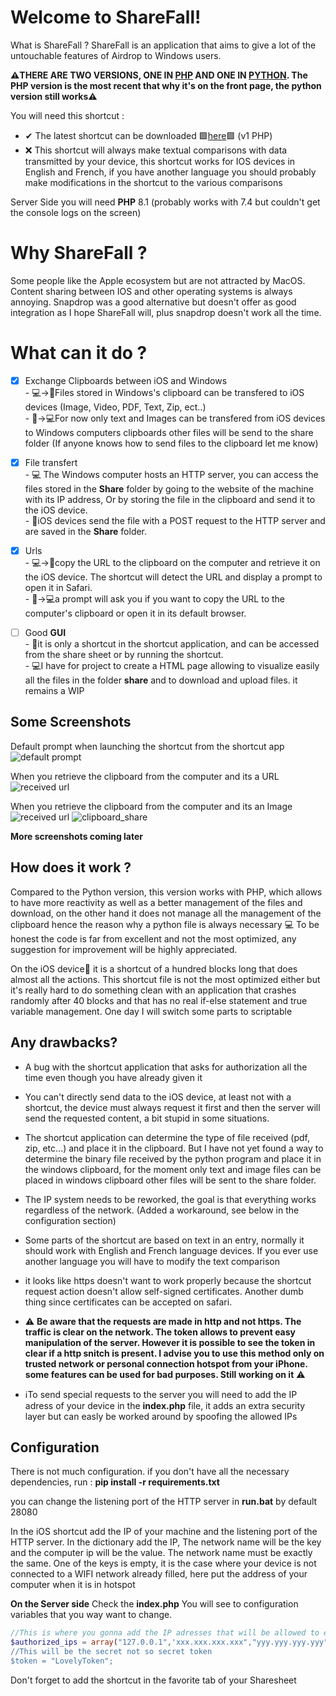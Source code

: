# Welcome to ShareFall!
What is ShareFall ? ShareFall is an application that aims to give a lot of the untouchable features of Airdrop to Windows users. 


**⚠️THERE ARE TWO VERSIONS, ONE IN [PHP](https://github.com/noenic/ShareFall/tree/main/src/PHPVersion) AND ONE IN [PYTHON](https://github.com/noenic/ShareFall/tree/main/src/PHPVersion).
The PHP version is the most recent that why it's on the front page, the python version still works⚠️**




You will need this shortcut :
- ✔ The latest shortcut can be downloaded 🟩[here](https://www.icloud.com/shortcuts/ffc78f28751f4fa3a94fee8cc8619e8d)🟩 (v1 PHP)
- ❌ This shortcut will always make textual comparisons with data transmitted by your device, this shortcut works for IOS devices in English and French, if you have another language you should probably make modifications in the shortcut to the various comparisons

Server Side you will need **PHP** 8.1 (probably works with 7.4 but couldn't get the console logs on the screen)

# Why ShareFall ?
Some people like the Apple ecosystem but are not attracted by MacOS.
Content sharing between IOS and other operating systems is always annoying.  Snapdrop was a good alternative but doesn't offer as good integration as I hope ShareFall will, plus snapdrop doesn't work all the time. 


# What can it do ?

 

 - [x] Exchange Clipboards between iOS and Windows <br>
		 - 💻->📱Files stored in Windows's clipboard can be transfered to iOS devices (Image, Video, PDF, Text, Zip, ect..)<br>
		 - 📱->💻For now only text and Images can be transfered from iOS devices to Windows computers clipboards other files will be send to the share folder (If anyone knows how to send files to the clipboard let me know)

 - [x] File transfert <br>
		 - 💻 The Windows computer hosts an HTTP server, you can access the files stored in the **Share** folder by going to the website of the machine with its IP address, Or by storing the file in the clipboard and send it to the iOS device.<br>
		 - 📱iOS devices send the file with a POST request to the HTTP server and are saved in the **Share** folder.
	
- [x] Urls <br>
	     - 💻->📱copy the URL to the clipboard on the computer and retrieve it on the iOS device. The shortcut will detect the URL and display a prompt to open it in Safari.<br>
	     - 📱->💻a prompt will ask you if you want to copy the URL to the computer's clipboard or open it in its default browser.
- [ ] Good **GUI** <br>
		- 📱it is only a shortcut in the shortcut application, and can be accessed from the share sheet or by running the shortcut.<br>
		- 💻I have for project to create a HTML page allowing to visualize easily all the files in the folder **share** and to download and upload files. it remains a WIP
	
## Some Screenshots
Default prompt when launching the shortcut from the shortcut app
![default prompt](https://github.com/noenic/ShareFall/blob/main/images/generic_prompt.jpeg?raw=true)

When you retrieve the clipboard from the computer and its a URL
![received url](https://github.com/noenic/ShareFall/blob/main/images/is_that_a_url.jpeg?raw=true)

When you retrieve the clipboard from the computer and its an Image<br>
![received url](https://github.com/noenic/ShareFall/blob/main/images/get_image_from_PC_clipboard.png?raw=true)
![clipboard_share](https://github.com/noenic/ShareFall/blob/main/images/clipboard_share.gif?raw=true)

**More screenshots coming later**

## How does it work ?

Compared to the Python version, this version works with PHP, which allows to have more reactivity as well as a better management of the files and download, on the other hand it does not manage all the management of the clipboard hence the reason why a python file is always necessary 💻
To be honest the code is far from excellent and not the most optimized, any suggestion for improvement will be  highly appreciated.

On the iOS device📱 it is a  shortcut of a hundred blocks long that does almost all the actions. This shortcut file is not the most optimized either but it's really hard to do something clean with an application that crashes randomly after 40 blocks and that has no real if-else statement and true variable management. One day I will switch some parts to scriptable 



## Any drawbacks?

 - A bug with the shortcut application that asks for authorization all the time even though you have already given it

- You can't directly send data to the iOS device, at least not with a shortcut, the device must always request it first and then the server will send the requested content, a bit stupid in some situations.

- The shortcut application can determine the type of file received (pdf, zip, etc...) and place it in the clipboard. But I have not yet found a way to determine the binary file received by the python program and place it in the windows clipboard, for the moment only text and image files can be placed in windows clipboard other files will be sent to the share folder.

- The IP system needs to be reworked, the goal is that everything works regardless of the network.
	(Added a workaround, see below in the configuration section) 

- Some parts of the shortcut are based on text in an entry, normally it should work with English and French language devices.
If you ever use another language you will have to modify the text comparison

- it looks like https doesn't want to work properly because the shortcut request action doesn't allow self-signed certificates. Another dumb thing since certificates can be accepted on safari. 

- ⚠️ **Be aware that the requests are made in http and not https. The traffic is clear on the network. The token allows to prevent easy  manipulation of the server. However it is possible to see the token in clear if a http snitch is present.
I advise you to use this method only on trusted network or personal connection hotspot from your iPhone.
some features can be used for bad purposes.
Still working on it** ⚠️

- ℹ️To send special requests to the server you will need to add the IP adress of your device in the **index.php** file, it adds an extra security layer but can easly be worked around by spoofing the  allowed IPs  



## Configuration 
There is not much configuration.
if you don't have all the necessary dependencies, run : **pip install -r requirements.txt**

you can change the listening port of the HTTP server in **run.bat** by default 28080

In the iOS shortcut add the IP of your machine and the listening port of the HTTP server.
In the dictionary add the IP, The network name will be the key and the computer ip will be the value.
The network name must be exactly the same.
One of the keys is empty, it is the case where your device is not connected to a WIFI network already filled, here put the address of your computer when it is in hotspot 

**On the Server side**
Check the **index.php** You will see to configuration variables that you way want to change.
```php
//This is where you gonna add the IP adresses that will be allowed to execute requests
$authorized_ips = array("127.0.0.1",'xxx.xxx.xxx.xxx","yyy.yyy.yyy.yyy");
//This will be the secret not so secret token
$token = "LovelyToken";
```


Don't forget to add the shortcut in the favorite tab of your Sharesheet
